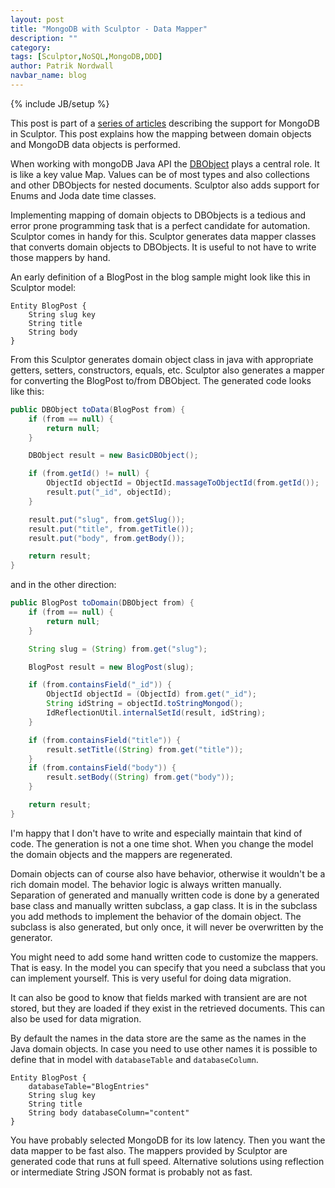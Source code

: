 ```yaml
---
layout: post
title: "MongoDB with Sculptor - Data Mapper"
description: ""
category: 
tags: [Sculptor,NoSQL,MongoDB,DDD]
author: Patrik Nordwall
navbar_name: blog
---
```

{% include JB/setup %}

This post is part of a [series of articles][1] describing the support for MongoDB in Sculptor. This post explains how the mapping between domain objects and MongoDB data objects is performed.

When working with mongoDB Java API the [DBObject][2] plays a central role. It is like a key value Map. Values can be of most types and also collections and other DBObjects for nested documents. Sculptor also adds support for Enums and Joda date time classes.

Implementing mapping of domain objects to DBObjects is a tedious and error prone programming task that is a perfect candidate for automation. Sculptor comes in handy for this. Sculptor generates data mapper classes that converts domain objects to DBObjects. It is useful to not have to write those mappers by hand.

An early definition of a BlogPost in the blog sample might look like this in Sculptor model:

~~~
Entity BlogPost {
    String slug key
    String title
    String body
}
~~~

From this Sculptor generates domain object class in java with appropriate getters, setters, constructors, equals, etc. Sculptor also generates a mapper for converting the BlogPost to/from DBObject. The generated code looks like this:

~~~ java
public DBObject toData(BlogPost from) {
    if (from == null) {
        return null;
    }

    DBObject result = new BasicDBObject();

    if (from.getId() != null) {
        ObjectId objectId = ObjectId.massageToObjectId(from.getId());
        result.put("_id", objectId);
    }

    result.put("slug", from.getSlug());
    result.put("title", from.getTitle());
    result.put("body", from.getBody());

    return result;
}
~~~

and in the other direction:

~~~ java
public BlogPost toDomain(DBObject from) {
    if (from == null) {
        return null;
    }

    String slug = (String) from.get("slug");

    BlogPost result = new BlogPost(slug);

    if (from.containsField("_id")) {
        ObjectId objectId = (ObjectId) from.get("_id");
        String idString = objectId.toStringMongod();
        IdReflectionUtil.internalSetId(result, idString);
    }

    if (from.containsField("title")) {
        result.setTitle((String) from.get("title"));
    }
    if (from.containsField("body")) {
        result.setBody((String) from.get("body"));
    }

    return result;
}
~~~

I'm happy that I don't have to write and especially maintain that kind of code. The generation is not a one time shot. When you change the model the domain objects and the mappers are regenerated.

Domain objects can of course also have behavior, otherwise it wouldn't be a rich domain model. The behavior logic is always written manually. Separation of generated and manually written code is done by a generated base class and manually written subclass, a gap class. It is in the subclass you add methods to implement the behavior of the domain object. The subclass is also generated, but only once, it will never be overwritten by the generator.

You might need to add some hand written code to customize the mappers. That is easy. In the model you can specify that you need a subclass that you can implement yourself. This is very useful for doing data migration.

It can also be good to know that fields marked with transient are are not stored, but they are loaded if they exist in the retrieved documents. This can also be used for data migration.

By default the names in the data store are the same as the names in the Java domain objects. In case you need to use other names it is possible to define that in model with `databaseTable` and `databaseColumn`.

~~~
Entity BlogPost {
    databaseTable="BlogEntries"
    String slug key
    String title
    String body databaseColumn="content"
}
~~~

You have probably selected MongoDB for its low latency. Then you want the data mapper to be fast also. The mappers provided by Sculptor are generated code that runs at full speed. Alternative solutions using reflection or intermediate String JSON format is probably not as fast.

   [1]: /2010/04/27/mongodb-with-sculptor---introduction
   [2]: https://api.mongodb.org/java/2.11.3/com/mongodb/DBObject.html
